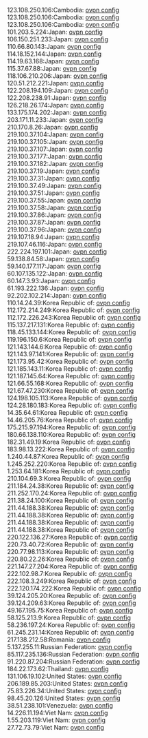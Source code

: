123.108.250.106:Cambodia: [ovpn config](vpn/123_108_250_106.ovpn)  
123.108.250.106:Cambodia: [ovpn config](vpn/123_108_250_106.ovpn)  
123.108.250.106:Cambodia: [ovpn config](vpn/123_108_250_106.ovpn)  
101.203.5.224:Japan: [ovpn config](vpn/101_203_5_224.ovpn)  
106.150.251.233:Japan: [ovpn config](vpn/106_150_251_233.ovpn)  
110.66.80.143:Japan: [ovpn config](vpn/110_66_80_143.ovpn)  
114.18.152.144:Japan: [ovpn config](vpn/114_18_152_144.ovpn)  
114.19.63.168:Japan: [ovpn config](vpn/114_19_63_168.ovpn)  
115.37.67.88:Japan: [ovpn config](vpn/115_37_67_88.ovpn)  
118.106.210.206:Japan: [ovpn config](vpn/118_106_210_206.ovpn)  
120.51.212.221:Japan: [ovpn config](vpn/120_51_212_221.ovpn)  
122.208.194.109:Japan: [ovpn config](vpn/122_208_194_109.ovpn)  
122.208.238.91:Japan: [ovpn config](vpn/122_208_238_91.ovpn)  
126.218.26.174:Japan: [ovpn config](vpn/126_218_26_174.ovpn)  
133.175.174.202:Japan: [ovpn config](vpn/133_175_174_202.ovpn)  
203.171.11.233:Japan: [ovpn config](vpn/203_171_11_233.ovpn)  
210.170.8.26:Japan: [ovpn config](vpn/210_170_8_26.ovpn)  
219.100.37.104:Japan: [ovpn config](vpn/219_100_37_104.ovpn)  
219.100.37.105:Japan: [ovpn config](vpn/219_100_37_105.ovpn)  
219.100.37.107:Japan: [ovpn config](vpn/219_100_37_107.ovpn)  
219.100.37.177:Japan: [ovpn config](vpn/219_100_37_177.ovpn)  
219.100.37.182:Japan: [ovpn config](vpn/219_100_37_182.ovpn)  
219.100.37.19:Japan: [ovpn config](vpn/219_100_37_19.ovpn)  
219.100.37.31:Japan: [ovpn config](vpn/219_100_37_31.ovpn)  
219.100.37.49:Japan: [ovpn config](vpn/219_100_37_49.ovpn)  
219.100.37.51:Japan: [ovpn config](vpn/219_100_37_51.ovpn)  
219.100.37.55:Japan: [ovpn config](vpn/219_100_37_55.ovpn)  
219.100.37.58:Japan: [ovpn config](vpn/219_100_37_58.ovpn)  
219.100.37.86:Japan: [ovpn config](vpn/219_100_37_86.ovpn)  
219.100.37.87:Japan: [ovpn config](vpn/219_100_37_87.ovpn)  
219.100.37.96:Japan: [ovpn config](vpn/219_100_37_96.ovpn)  
219.107.18.94:Japan: [ovpn config](vpn/219_107_18_94.ovpn)  
219.107.46.116:Japan: [ovpn config](vpn/219_107_46_116.ovpn)  
222.224.197.101:Japan: [ovpn config](vpn/222_224_197_101.ovpn)  
59.138.84.58:Japan: [ovpn config](vpn/59_138_84_58.ovpn)  
59.140.177.117:Japan: [ovpn config](vpn/59_140_177_117.ovpn)  
60.107.135.122:Japan: [ovpn config](vpn/60_107_135_122.ovpn)  
60.147.3.93:Japan: [ovpn config](vpn/60_147_3_93.ovpn)  
61.193.222.136:Japan: [ovpn config](vpn/61_193_222_136.ovpn)  
92.202.102.214:Japan: [ovpn config](vpn/92_202_102_214.ovpn)  
110.14.24.39:Korea Republic of: [ovpn config](vpn/110_14_24_39.ovpn)  
112.172.214.249:Korea Republic of: [ovpn config](vpn/112_172_214_249.ovpn)  
112.172.226.243:Korea Republic of: [ovpn config](vpn/112_172_226_243.ovpn)  
115.137.217.131:Korea Republic of: [ovpn config](vpn/115_137_217_131.ovpn)  
118.45.133.144:Korea Republic of: [ovpn config](vpn/118_45_133_144.ovpn)  
119.196.150.6:Korea Republic of: [ovpn config](vpn/119_196_150_6.ovpn)  
121.143.144.6:Korea Republic of: [ovpn config](vpn/121_143_144_6.ovpn)  
121.143.97.141:Korea Republic of: [ovpn config](vpn/121_143_97_141.ovpn)  
121.173.95.42:Korea Republic of: [ovpn config](vpn/121_173_95_42.ovpn)  
121.185.143.11:Korea Republic of: [ovpn config](vpn/121_185_143_11.ovpn)  
121.187.145.64:Korea Republic of: [ovpn config](vpn/121_187_145_64.ovpn)  
121.66.55.168:Korea Republic of: [ovpn config](vpn/121_66_55_168.ovpn)  
121.67.47.230:Korea Republic of: [ovpn config](vpn/121_67_47_230.ovpn)  
124.198.105.113:Korea Republic of: [ovpn config](vpn/124_198_105_113.ovpn)  
124.28.180.183:Korea Republic of: [ovpn config](vpn/124_28_180_183.ovpn)  
14.35.64.61:Korea Republic of: [ovpn config](vpn/14_35_64_61.ovpn)  
14.46.205.76:Korea Republic of: [ovpn config](vpn/14_46_205_76.ovpn)  
175.215.97.194:Korea Republic of: [ovpn config](vpn/175_215_97_194.ovpn)  
180.66.138.110:Korea Republic of: [ovpn config](vpn/180_66_138_110.ovpn)  
182.31.49.19:Korea Republic of: [ovpn config](vpn/182_31_49_19.ovpn)  
183.98.13.222:Korea Republic of: [ovpn config](vpn/183_98_13_222.ovpn)  
1.240.44.87:Korea Republic of: [ovpn config](vpn/1_240_44_87.ovpn)  
1.245.252.220:Korea Republic of: [ovpn config](vpn/1_245_252_220.ovpn)  
1.253.64.181:Korea Republic of: [ovpn config](vpn/1_253_64_181.ovpn)  
210.104.69.3:Korea Republic of: [ovpn config](vpn/210_104_69_3.ovpn)  
211.184.24.38:Korea Republic of: [ovpn config](vpn/211_184_24_38.ovpn)  
211.252.170.24:Korea Republic of: [ovpn config](vpn/211_252_170_24.ovpn)  
211.38.24.100:Korea Republic of: [ovpn config](vpn/211_38_24_100.ovpn)  
211.44.188.38:Korea Republic of: [ovpn config](vpn/211_44_188_38.ovpn)  
211.44.188.38:Korea Republic of: [ovpn config](vpn/211_44_188_38.ovpn)  
211.44.188.38:Korea Republic of: [ovpn config](vpn/211_44_188_38.ovpn)  
211.44.188.38:Korea Republic of: [ovpn config](vpn/211_44_188_38.ovpn)  
220.122.136.27:Korea Republic of: [ovpn config](vpn/220_122_136_27.ovpn)  
220.73.40.72:Korea Republic of: [ovpn config](vpn/220_73_40_72.ovpn)  
220.77.98.113:Korea Republic of: [ovpn config](vpn/220_77_98_113.ovpn)  
220.80.22.26:Korea Republic of: [ovpn config](vpn/220_80_22_26.ovpn)  
221.147.27.204:Korea Republic of: [ovpn config](vpn/221_147_27_204.ovpn)  
222.102.98.7:Korea Republic of: [ovpn config](vpn/222_102_98_7.ovpn)  
222.108.3.249:Korea Republic of: [ovpn config](vpn/222_108_3_249.ovpn)  
222.120.174.222:Korea Republic of: [ovpn config](vpn/222_120_174_222.ovpn)  
39.124.205.20:Korea Republic of: [ovpn config](vpn/39_124_205_20.ovpn)  
39.124.209.63:Korea Republic of: [ovpn config](vpn/39_124_209_63.ovpn)  
49.167.195.75:Korea Republic of: [ovpn config](vpn/49_167_195_75.ovpn)  
58.125.213.9:Korea Republic of: [ovpn config](vpn/58_125_213_9.ovpn)  
58.236.197.24:Korea Republic of: [ovpn config](vpn/58_236_197_24.ovpn)  
61.245.231.14:Korea Republic of: [ovpn config](vpn/61_245_231_14.ovpn)  
217.138.212.58:Romania: [ovpn config](vpn/217_138_212_58.ovpn)  
5.137.255.11:Russian Federation: [ovpn config](vpn/5_137_255_11.ovpn)  
85.117.235.136:Russian Federation: [ovpn config](vpn/85_117_235_136.ovpn)  
91.220.87.204:Russian Federation: [ovpn config](vpn/91_220_87_204.ovpn)  
184.22.173.62:Thailand: [ovpn config](vpn/184_22_173_62.ovpn)  
131.106.19.102:United States: [ovpn config](vpn/131_106_19_102.ovpn)  
206.189.85.203:United States: [ovpn config](vpn/206_189_85_203.ovpn)  
75.83.226.34:United States: [ovpn config](vpn/75_83_226_34.ovpn)  
98.45.20.126:United States: [ovpn config](vpn/98_45_20_126.ovpn)  
38.51.238.101:Venezuela: [ovpn config](vpn/38_51_238_101.ovpn)  
14.226.11.194:Viet Nam: [ovpn config](vpn/14_226_11_194.ovpn)  
1.55.203.119:Viet Nam: [ovpn config](vpn/1_55_203_119.ovpn)  
27.72.73.79:Viet Nam: [ovpn config](vpn/27_72_73_79.ovpn)  
